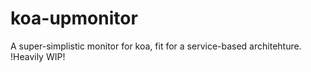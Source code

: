 # koa-upmonitor
A super-simplistic monitor for koa, fit for a service-based architehture. !Heavily WIP!
